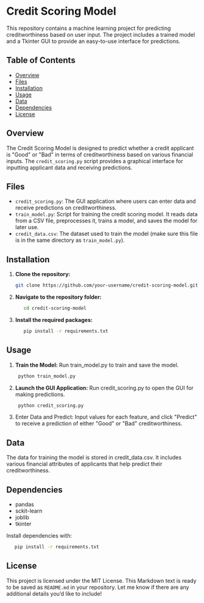 # Credit Scoring Model

This repository contains a machine learning project for predicting creditworthiness based on user input. The project includes a trained model and a Tkinter GUI to provide an easy-to-use interface for predictions.

## Table of Contents
- [Overview](#overview)
- [Files](#files)
- [Installation](#installation)
- [Usage](#usage)
- [Data](#data)
- [Dependencies](#dependencies)
- [License](#license)

## Overview
The Credit Scoring Model is designed to predict whether a credit applicant is "Good" or "Bad" in terms of creditworthiness based on various financial inputs. The `credit_scoring.py` script provides a graphical interface for inputting applicant data and receiving predictions.

## Files
- `credit_scoring.py`: The GUI application where users can enter data and receive predictions on creditworthiness.
- `train_model.py`: Script for training the credit scoring model. It reads data from a CSV file, preprocesses it, trains a model, and saves the model for later use.
- `credit_data.csv`: The dataset used to train the model (make sure this file is in the same directory as `train_model.py`).

## Installation
1. **Clone the repository:**
   ```bash
   git clone https://github.com/your-username/credit-scoring-model.git
2. **Navigate to the repository folder:**
   ```bash
      cd credit-scoring-model
   ```
3. **Install the required packages:**
    ```bash
       pip install -r requirements.txt
    ```
##  Usage 
1.  **Train the Model:** Run train_model.py to train and save the model.
    ```bash
     python train_model.py
    ```
2. **Launch the GUI Application:** Run credit_scoring.py to open the GUI for making predictions.
    ```bash
     python credit_scoring.py
    ```
3. Enter Data and Predict: Input values for each feature, and click "Predict" to receive a prediction of either "Good" or "Bad" creditworthiness.

## Data
   The data for training the model is stored in credit_data.csv. It includes various financial attributes of applicants that help predict their creditworthiness.
## Dependencies
- pandas
- sckit-learn
- joblib
- tkinter

Install dependencies with:
  ```bash
     pip install -r requirements.txt
  ```
##  License
  This project is licensed under the MIT License.
This Markdown text is ready to be saved as `README.md` in your repository. Let me know if there are any additional details you’d like to include!
